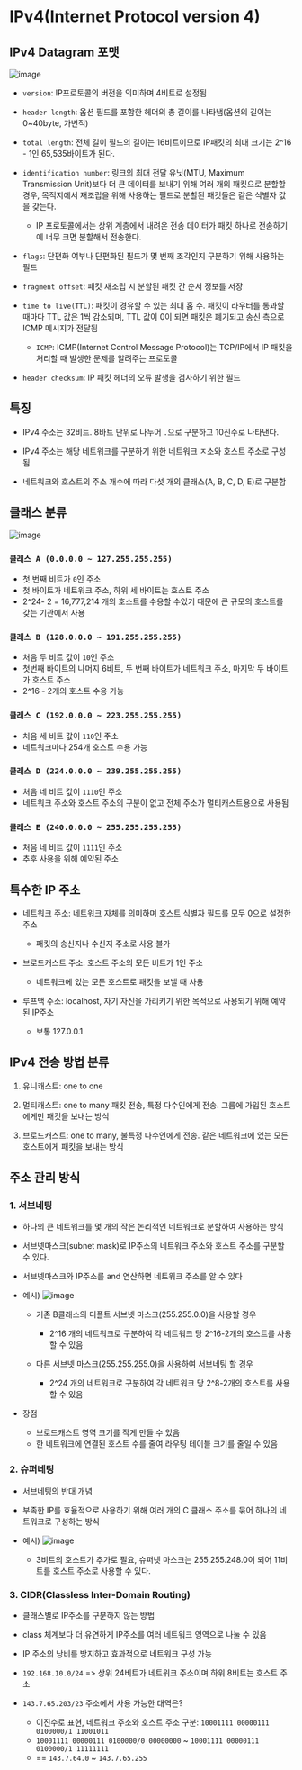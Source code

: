 # IPv4(Internet Protocol version 4)

## IPv4 Datagram 포맷
![image](https://github.com/E207-9to6/daily_study/assets/68316096/d6d8ed46-3f7d-4e56-88ac-fabfa317fede)  
- `version`: IP프로토콜의 버전을 의미하며 4비트로 설정됨

- `header length`: 옵션 필드를 포함한 헤더의 총 길이를 나타냄(옵션의 길이는 0~40byte, 가변적)

- `total length`: 전체 길이 필드의 길이는 16비트이므로 IP패킷의 최대 크기는 2^16 - 1인 65,535바이트가 된다.

- `identification number`: 링크의 최대 전달 유닛(MTU, Maximum Transmission Unit)보다 더 큰 데이터를 보내기 위해 여러 개의 패킷으로 분할할 경우, 목적지에서 재조립을 위해 사용하는 필드로 분할된 패킷들은 같은 식별자 값을 갖는다.
  + IP 프로토콜에서는 상위 계층에서 내려온 전송 데이터가 패킷 하나로 전송하기에 너무 크면 분할해서 전송한다.

- `flags`: 단편화 여부나 단편화된 필드가 몇 번째 조각인지 구분하기 위해 사용하는 필드

- `fragment offset`: 패킷 재조립 시 분할된 패킷 간 순서 정보를 저장

- `time to live(TTL)`: 패킷이 경유할 수 있는 최대 홉 수. 패킷이 라우터를 통과할 때마다 TTL 값은 1씩 감소되며, TTL 값이 0이 되면 패킷은 폐기되고 송신 측으로 ICMP 메시지가 전달됨
  + `ICMP`: ICMP(Internet Control Message Protocol)는 TCP/IP에서 IP 패킷을 처리할 때 발생한 문제를 알려주는 프로토콜

- `header checksum`: IP 패킷 헤더의 오류 발생을 검사하기 위한 필드

## 특징
- IPv4 주소는 32비트. 8바트 단위로 나누어 `.`으로 구분하고 10진수로 나타낸다.

- IPv4 주소는 해당 네트워크를 구분하기 위한 네트워크 ㅈ소와 호스트 주소로 구성됨

- 네트워크와 호스트의 주소 개수에 따라 다섯 개의 클래스(A, B, C, D, E)로 구분함

## 클래스 분류
![image](https://github.com/E207-9to6/daily_study/assets/68316096/23613ee5-2599-491f-bca0-059a4fb376ff)   
### `클래스 A (0.0.0.0 ~ 127.255.255.255)`
+ 첫 번째 비트가 `0`인 주소
+ 첫 바이트가 네트워크 주소, 하위 세 바이트는 호스트 주소
+ 2^24- 2 = 16,777,214 개의 호스트를 수용할 수있기 때문에 큰 규모의 호스트를 갖는 기관에서 사용  
 
### `클래스 B (128.0.0.0 ~ 191.255.255.255)`
+ 처음 두 비트 값이 `10`인 주소
+ 첫번째 바이트의 나머지 6비트, 두 번째 바이트가 네트워크 주소, 마지막 두 바이트가 호스트 주소
+ 2^16 - 2개의 호스트 수용 가능  

### `클래스 C (192.0.0.0 ~ 223.255.255.255)`
+ 처음 세 비트 값이 `110`인 주소
+ 네트워크마다 254개 호스트 수용 가능

### `클래스 D (224.0.0.0 ~ 239.255.255.255)`
+ 처음 네 비트 값이 `1110`인 주소
+ 네트워크 주소와 호스트 주소의 구분이 없고 전체 주소가 멀티캐스트용으로 사용됨
 
### `클래스 E (240.0.0.0 ~ 255.255.255.255)`
+ 처음 네 비트 값이 `1111`인 주소
+ 추후 사용을 위해 예약된 주소

## 특수한 IP 주소
- 네트워크 주소: 네트워크 자체를 의미하며 호스트 식별자 필드를 모두 0으로 설정한 주소
  + 패킷의 송신지나 수신지 주소로 사용 불가

- 브로드캐스트 주소: 호스트 주소의 모든 비트가 1인 주소
  + 네트워크에 있는 모든 호스트로 패킷을 보낼 때 사용
 
- 루프백 주소: localhost, 자기 자신을 가리키기 위한 목적으로 사용되기 위해 예약된 IP주소
  + 보통 127.0.0.1
 
## IPv4 전송 방법 분류
1. 유니캐스트: one to one

2. 멀티캐스트: one to many 패킷 전송, 특정 다수인에게 전송. 그룹에 가입된 호스트에게만 패킷을 보내는 방식

3. 브로드캐스트: one to many, 불특정 다수인에게 전송. 같은 네트워크에 있는 모든 호스트에게 패킷을 보내는 방식

## 주소 관리 방식
### 1. 서브네팅
- 하나의 큰 네트워크를 몇 개의 작은 논리적인 네트워크로 분할하여 사용하는 방식  
 
- 서브넷마스크(subnet mask)로 IP주소의 네트워크 주소와 호스트 주소를 구분할 수 있다.
 
- 서브넷마스크와 IP주소를 and 연산하면 네트워크 주소를 알 수 있다
 
- 예시)
  ![image](https://github.com/E207-9to6/daily_study/assets/68316096/50de18b8-1676-4644-b8dd-0af1b3370343)
  + 기존 B클래스의 디폴트 서브넷 마스크(255.255.0.0)을 사용할 경우
    + 2^16 개의 네트워크로 구분하여 각 네트워크 당 2^16-2개의 호스트를 사용할 수 있음

  + 다른 서브넷 마스크(255.255.255.0)을 사용하여 서브네팅 할 경우
    + 2^24 개의 네트워크로 구분하여 각 네트워크 당 2^8-2개의 호스트를 사용할 수 있음

 - 장점
   + 브로드캐스트 영역 크기를 작게 만들 수 있음
   + 한 네트워크에 연결된 호스트 수를 줄여 라우팅 테이블 크기를 줄일 수 있음

### 2. 슈퍼네팅
- 서브네팅의 반대 개념
  
- 부족한 IP를 효율적으로 사용하기 위해 여러 개의 C 클래스 주소를 묶어 하나의 네트워크로 구성하는 방식

- 예시)
  ![image](https://github.com/E207-9to6/daily_study/assets/68316096/510f5d55-d707-45e3-b3cb-8994cbddbb38)
  + 3비트의 호스트가 추가로 필요, 슈퍼넷 마스크는 255.255.248.0이 되어 11비트를 호스트 주소로 사용할 수 있다.

### 3. CIDR(Classless Inter-Domain Routing)
- 클래스별로 IP주소를 구분하지 않는 방법

- class 체계보다 더 유연하게 IP주소를 여러 네트워크 영역으로 나눌 수 있음

- IP 주소의 낭비를 방지하고 효과적으로 네트워크 구성 가능

- `192.168.10.0/24` => 상위 24비트가 네트워크 주소이며 하위 8비트는 호스트 주소

- `143.7.65.203/23` 주소에서 사용 가능한 대역은?
  + 이진수로 표현, 네트워크 주소와 호스트 주소 구분: `10001111 00000111 0100000/1 11001011`
  + `10001111 00000111 0100000/0 00000000` ~ `10001111 00000111 0100000/1 11111111`
  + == `143.7.64.0` ~ `143.7.65.255` 
